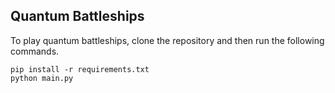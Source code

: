 Quantum Battleships
-------------------

To play quantum battleships, clone the repository and then run the following commands.
```
pip install -r requirements.txt
python main.py
```
